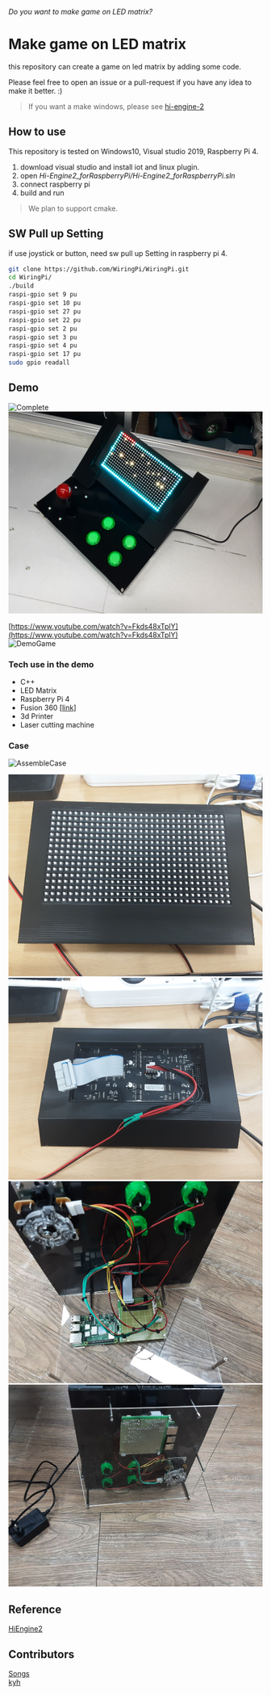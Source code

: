 *Do you want to make game on LED matrix?*
# Make game on LED matrix
this repository can create a game on led matrix by adding some code.

Please feel free to open an issue or a pull-request if you have any idea to make it better. :)

> If you want a make windows, please see [hi-engine-2](https://github.com/BudlePlay/Hi-Engine2)  


## How to use
This repository is tested on Windows10, Visual studio 2019, Raspberry Pi 4.  

1. download visual studio and install iot and linux plugin.  
2. open *Hi-Engine2_forRaspberryPi/Hi-Engine2_forRaspberryPi.sln*
3. connect raspberry pi 
4. build and run

> We plan to support cmake.

## SW Pull up Setting
if use joystick or button, need sw pull up Setting in raspberry pi 4.  
```sh
git clone https://github.com/WiringPi/WiringPi.git
cd WiringPi/
./build
raspi-gpio set 9 pu
raspi-gpio set 10 pu
raspi-gpio set 27 pu
raspi-gpio set 22 pu
raspi-gpio set 2 pu
raspi-gpio set 3 pu
raspi-gpio set 4 pu
raspi-gpio set 17 pu 
sudo gpio readall
```

## Demo
![Complete](imgs/Complete.gif)  
<img src="imgs/Complete.jpg" height="400">  

[https://www.youtube.com/watch?v=Fkds48xTplY](https://www.youtube.com/watch?v=Fkds48xTplY)  
![DemoGame](imgs/DemoGame.gif)  


### Tech use in the demo
- C++
- LED Matrix 
- Raspberry Pi 4
- Fusion 360 [[link](hardware/)]
- 3d Printer
- Laser cutting machine

### Case

![AssembleCase](imgs/AssembleCase.gif)  

<img src="imgs/MatrixCaseFront.jpg" height="400">  
<img src="imgs/MatrixCaseBack.jpg" height="400">  
<img src="imgs/01_Lower.jpg" height="400">  
<img src="imgs/02_Lower.jpg" height="400">  



## Reference
[HiEngine2](https://github.com/BudlePlay/Hi-Engine2)

## Contributors
[Songs](https://github.com/SHSongs)  
[kyh](https://github.com/1q2f3d)